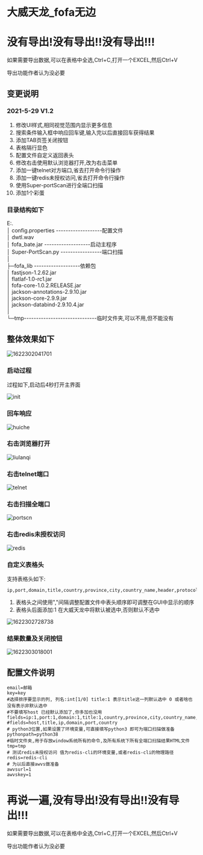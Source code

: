 # 大威天龙_fofa无边

# **没有导出!没有导出!!没有导出!!!**

如果需要导出数据,可以在表格中全选,Ctrl+C,打开一个EXCEL,然后Ctrl+V

导出功能作者认为没必要

## 变更说明

### 2021-5-29  V1.2



1. 修改UI样式,相同视觉范围内显示更多信息
2. 搜索条件输入框中响应回车键,输入完以后直接回车获得结果
3. 添加TAB页签关闭按钮
4. 表格隔行显色
5. 配置文件自定义返回表头
6. 修改右击使用默认浏览器打开,改为右击菜单
7. 添加一键telnet对方端口,省去打开命令行操作
8. 添加一键redis未授权访问,省去打开命令行操作
9. 使用Super-portScan进行全端口扫描
10. 添加1个彩蛋

### 目录结构如下

E:.<br>
│  config.properties -------------------配置文件<br>
│  dwtl.wav<br>
│  fofa_bate.jar      -------------------启动主程序<br>
│  Super-PortScan.py -----------------端口扫描<br>
│<br>
├─fofa_lib                 -------------------依赖包<br>
│      fastjson-1.2.62.jar<br>
│      flatlaf-1.0-rc1.jar<br>
│      fofa-core-1.0.2.RELEASE.jar<br>
│      jackson-annotations-2.9.10.jar<br>
│      jackson-core-2.9.9.jar<br>
│      jackson-databind-2.9.10.4.jar<br>
│<br>
└─tmp------------------------------临时文件夹,可以不用,但不能没有<br>



## 整体效果如下

![1622302041701](https://raw.githubusercontent.com/naozibuhao/fofatools/main/readme.assets/1622302041701.png)

### 启动过程

过程如下,启动后4秒打开主界面

![init](https://raw.githubusercontent.com/naozibuhao/fofatools/main/readme.assets/init.gif)



### 回车响应

![huiche](https://raw.githubusercontent.com/naozibuhao/fofatools/main/readme.assets/huiche.gif)

### 右击浏览器打开

![liulanqi](https://raw.githubusercontent.com/naozibuhao/fofatools/main/readme.assets/liulanqi.gif)

### 右击telnet端口

![telnet](https://raw.githubusercontent.com/naozibuhao/fofatools/main/readme.assets/telnet.gif)



### 右击扫描全端口

![portscn](https://raw.githubusercontent.com/naozibuhao/fofatools/main/readme.assets/portscn.gif)

### 右击redis未授权访问

![redis](https://raw.githubusercontent.com/naozibuhao/fofatools/main/readme.assets/redis.gif)

### 自定义表格头

支持表格头如下:

```
ip,port,domain,title,country,province,city,country_name,header,protocol,banner,cert,isp,as_number,as_organization,latitude,longitude
```

1. 表格头之间使用","间隔调整配置文件中表头顺序即可调整在GUI中显示的顺序
2. 表格头后面添加:1 在大威天龙中将默认被选中,否则默认不选中

![1622302728738](https://github.com/naozibuhao/fofatools/blob/main/readme.assets/1622302728738.png?raw=true)

### 结果数量及关闭按钮

![1622303018001](https://github.com/naozibuhao/fofatools/blob/main/readme.assets/1622303018001.png?raw=true)

## 配置文件说明

```
email=邮箱
key=key
#选择排序要显示的列, 列名:int[1/0] title:1 表示title这一列默认选中 0 或者啥也没有表示非默认选中 
#不要填写host 已经默认添加了,你多加也没用 
fields=ip:1,port:1,domain:1,title:1,country,province,city,country_name,header,protocol,banner,cert,isp,as_number,as_organization,latitude,longitude
#fields=host,title,ip,domain,port,country
# python3位置,如果设置了环境变量,可直接填写python3 即可为端口扫描做准备
pythonpath=python38
#临时文件夹,用于存放window系统所有的命令,及所有系统下所有全端口扫描结果HTML文件
tmp=tmp
# 测试redis未授权访问 值为redis-cli的环境变量,或者redis-cli的物理路径
redis=redis-cli
# 为以后直接awvs做准备
awvsurl=1
awvskey=1
```

# 再说一遍,没有导出!没有导出!!没有导出!!!

如果需要导出数据,可以在表格中全选,Ctrl+C,打开一个EXCEL,然后Ctrl+V

导出功能作者认为没必要